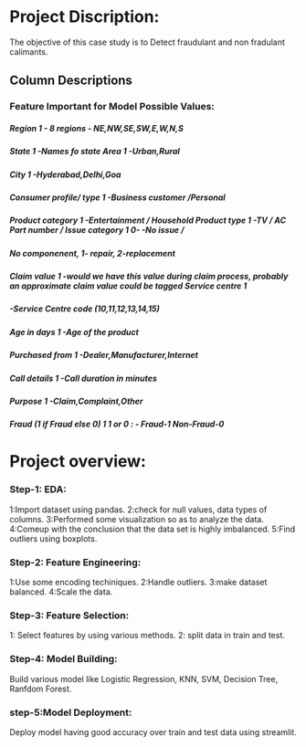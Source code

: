 # Project Discription:
The objective of this case study is to Detect fraudulant and non fradulant calimants. 
## Column Descriptions
### Feature Important for Model Possible Values: 
##### Region 1 - 8 regions - NE,NW,SE,SW,E,W,N,S 
##### State 1 -Names fo state Area 1 -Urban,Rural 
##### City 1 -Hyderabad,Delhi,Goa 
##### Consumer profile/ type 1 -Business customer /Personal 
##### Product category 1 -Entertainment / Household Product type 1 -TV / AC Part number / Issue category 1 0- -No issue / 
##### No componenent, 1- repair, 2-replacement 
##### Claim value 1 -would we have this value during claim process, probably an approximate claim value could be tagged Service centre 1 
##### -Service Centre code (10,11,12,13,14,15) 
##### Age in days 1 -Age of the product 
##### Purchased from 1 -Dealer,Manufacturer,Internet 
##### Call details 1 -Call duration in minutes 
##### Purpose 1 -Claim,Complaint,Other 
##### Fraud (1 if Fraud else 0) 1 1 or 0 : - Fraud-1 Non-Fraud-0
# Project overview:
### Step-1: EDA:
1:Import dataset using pandas. 
2:check for null values, data types of columns. 
3:Performed some visualization so as to analyze the data. 
4:Comeup with the conclusion that the data set is highly imbalanced. 
5:Find outliers using boxplots.
### Step-2: Feature Engineering:
1:Use some encoding techiniques.
2:Handle outliers.
3:make dataset balanced.
4:Scale the data.
### Step-3: Feature Selection:
1: Select features by using various methods.
2: split data in train and test.
### Step-4: Model Building:
Build various model like Logistic Regression, KNN, SVM, Decision Tree, Ranfdom Forest.
### step-5:Model Deployment:
Deploy model having good accuracy over train and test data using streamlit.
